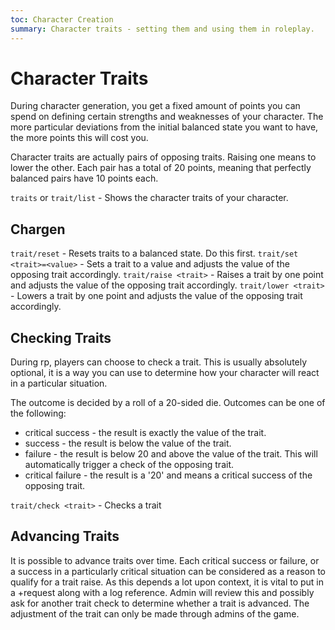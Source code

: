 ```yaml
---
toc: Character Creation
summary: Character traits - setting them and using them in roleplay.
---
```

# Character Traits
During character generation, you get a fixed amount of points you can spend on defining certain strengths and weaknesses of your character. The more particular deviations from the initial balanced state you want to have, the more points this will cost you.

Character traits are actually pairs of opposing traits. Raising one means to lower the other. Each pair has a total of 20 points, meaning that perfectly balanced pairs have 10 points each.

`traits` or `trait/list` - Shows the character traits of your character.

## Chargen
`trait/reset` - Resets traits to a balanced state. Do this first.
`trait/set <trait>=<value>` - Sets a trait to a value and adjusts the value of the opposing trait accordingly.
`trait/raise <trait>` - Raises a trait by one point and adjusts the value of the opposing trait accordingly.
`trait/lower <trait>` - Lowers a trait by one point and adjusts the value of the opposing trait accordingly.

## Checking Traits
During rp, players can choose to check a trait. This is usually absolutely optional, it is a way you can use to determine how your character will react in a particular situation.

The outcome is decided by a roll of a 20-sided die. Outcomes can be one of the following:

* critical success - the result is exactly the value of the trait. 
* success - the result is below the value of the trait.
* failure - the result is below 20 and above the value of the trait. This will automatically trigger a check of the opposing trait.
* critical failure - the result is a '20' and means a critical success of the opposing trait. 

`trait/check <trait>` - Checks a trait

## Advancing Traits
It is possible to advance traits over time. Each critical success or failure, or a success in a particularly critical situation can be considered as a reason to qualify for a trait raise. As this depends a lot upon context, it is vital to put in a +request along with a log reference. Admin will review this and possibly ask for another trait check to determine whether a trait is advanced. The adjustment of the trait can only be made through admins of the game.
